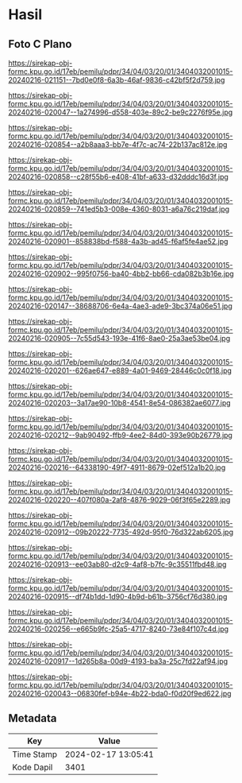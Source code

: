 # Hasil

## Foto C Plano

https://sirekap-obj-formc.kpu.go.id/17eb/pemilu/pdpr/34/04/03/20/01/3404032001015-20240216-021151--7bd0e0f8-6a3b-46af-9836-c42bf5f2d759.jpg

https://sirekap-obj-formc.kpu.go.id/17eb/pemilu/pdpr/34/04/03/20/01/3404032001015-20240216-020047--1a274996-d558-403e-89c2-be9c2276f95e.jpg

https://sirekap-obj-formc.kpu.go.id/17eb/pemilu/pdpr/34/04/03/20/01/3404032001015-20240216-020854--a2b8aaa3-bb7e-4f7c-ac74-22b137ac812e.jpg

https://sirekap-obj-formc.kpu.go.id/17eb/pemilu/pdpr/34/04/03/20/01/3404032001015-20240216-020858--c28f55b6-e408-41bf-a633-d32dddc16d3f.jpg

https://sirekap-obj-formc.kpu.go.id/17eb/pemilu/pdpr/34/04/03/20/01/3404032001015-20240216-020859--741ed5b3-008e-4360-8031-a6a76c219daf.jpg

https://sirekap-obj-formc.kpu.go.id/17eb/pemilu/pdpr/34/04/03/20/01/3404032001015-20240216-020901--858838bd-f588-4a3b-ad45-f6af5fe4ae52.jpg

https://sirekap-obj-formc.kpu.go.id/17eb/pemilu/pdpr/34/04/03/20/01/3404032001015-20240216-020902--995f0756-ba40-4bb2-bb66-cda082b3b16e.jpg

https://sirekap-obj-formc.kpu.go.id/17eb/pemilu/pdpr/34/04/03/20/01/3404032001015-20240216-020147--38688706-6e4a-4ae3-ade9-3bc374a06e51.jpg

https://sirekap-obj-formc.kpu.go.id/17eb/pemilu/pdpr/34/04/03/20/01/3404032001015-20240216-020905--7c55d543-193e-41f6-8ae0-25a3ae53be04.jpg

https://sirekap-obj-formc.kpu.go.id/17eb/pemilu/pdpr/34/04/03/20/01/3404032001015-20240216-020201--626ae647-e889-4a01-9469-28446c0c0f18.jpg

https://sirekap-obj-formc.kpu.go.id/17eb/pemilu/pdpr/34/04/03/20/01/3404032001015-20240216-020203--3a17ae90-10b8-4541-8e54-086382ae6077.jpg

https://sirekap-obj-formc.kpu.go.id/17eb/pemilu/pdpr/34/04/03/20/01/3404032001015-20240216-020212--9ab90492-ffb9-4ee2-84d0-393e90b26779.jpg

https://sirekap-obj-formc.kpu.go.id/17eb/pemilu/pdpr/34/04/03/20/01/3404032001015-20240216-020216--64338190-49f7-4911-8679-02ef512a1b20.jpg

https://sirekap-obj-formc.kpu.go.id/17eb/pemilu/pdpr/34/04/03/20/01/3404032001015-20240216-020220--407f080a-2af8-4876-9029-06f3f65e2289.jpg

https://sirekap-obj-formc.kpu.go.id/17eb/pemilu/pdpr/34/04/03/20/01/3404032001015-20240216-020912--09b20222-7735-492d-95f0-76d322ab6205.jpg

https://sirekap-obj-formc.kpu.go.id/17eb/pemilu/pdpr/34/04/03/20/01/3404032001015-20240216-020913--ee03ab80-d2c9-4af8-b7fc-9c35511fbd48.jpg

https://sirekap-obj-formc.kpu.go.id/17eb/pemilu/pdpr/34/04/03/20/01/3404032001015-20240216-020915--df74b1dd-1d90-4b9d-b61b-3756cf76d380.jpg

https://sirekap-obj-formc.kpu.go.id/17eb/pemilu/pdpr/34/04/03/20/01/3404032001015-20240216-020256--e665b9fc-25a5-4717-8240-73e84f107c4d.jpg

https://sirekap-obj-formc.kpu.go.id/17eb/pemilu/pdpr/34/04/03/20/01/3404032001015-20240216-020917--1d265b8a-00d9-4193-ba3a-25c7fd22af94.jpg

https://sirekap-obj-formc.kpu.go.id/17eb/pemilu/pdpr/34/04/03/20/01/3404032001015-20240216-020043--06830fef-b94e-4b22-bda0-f0d20f9ed622.jpg


## Metadata

| Key        | Value               |
| ---------- | ------------------- |
| Time Stamp | 2024-02-17 13:05:41 |
| Kode Dapil | 3401                |



